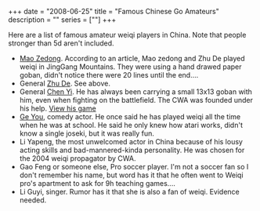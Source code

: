 +++ 
date = "2008-06-25"
title = "Famous Chinese Go Amateurs"
description = ""
series = [""]
+++

Here are a list of famous amateur weiqi players in China. Note that people stronger than 5d aren't included.

*   [Mao Zedong](http://en.wikipedia.org/wiki/Mao_Zedong). According to an article, Mao zedong and Zhu De played weiqi in JingGang Mountains. They were using a hand drawed paper goban, didn't notice there were 20 lines until the end....
*   General [Zhu De](http://en.wikipedia.org/wiki/Zhu_De). See above.
*   General [Chen Yi](http://en.wikipedia.org/wiki/Chen_Yi_%28communist%29). He has always been carrying a small 13x13 goban with him, even when fighting on the battlefield. The CWA was founded under his help. [View his game](sgf/chenyi.sgf)
*   [Ge You](http://en.wikipedia.org/wiki/Ge_You), comedy actor. He once said he has played weiqi all the time when he was at school. He said he only knew how atari works, didn't know a single joseki, but it was really fun.
*   Li Yapeng, the most unwelcomed actor in China because of his lousy acting skills and bad-mannered-kinda personality. He was chosen for the 2004 weiqi propagator by CWA.
*   Gao Feng or someone else, Pro soccer player. I'm not a soccer fan so I don't remember his name, but word has it that he often went to Weiqi pro's apartment to ask for 9h teaching games....
*   Li Guyi, singer. Rumor has it that she is also a fan of weiqi. Evidence needed.

